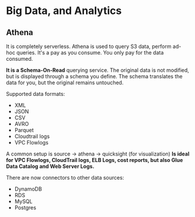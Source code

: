 # Big Data, and Analytics

## Athena

It is completely serverless.
Athena is used to query S3 data, perform ad-hoc queries. It's a pay as you consume. You only pay for the data consumed.

**It is a Schema-On-Read** querying service. 
The original data is not modified, but is displayed through a schema you define. The schema translates the data for you, but the original remains untouched.

Supported data formats:
- XML
- JSON
- CSV
- AVRO
- Parquet
- Cloudtrail logs
- VPC Flowlogs

A common setup is source -> athena -> quicksight (for visualization)
**Is ideal for VPC Flowlogs, CloudTrail logs, ELB Logs, cost reports, but also Glue Data Catalog and Web Server Logs.**

There are now connectors to other data sources:
- DynamoDB
- RDS
- MySQL
- Postgres